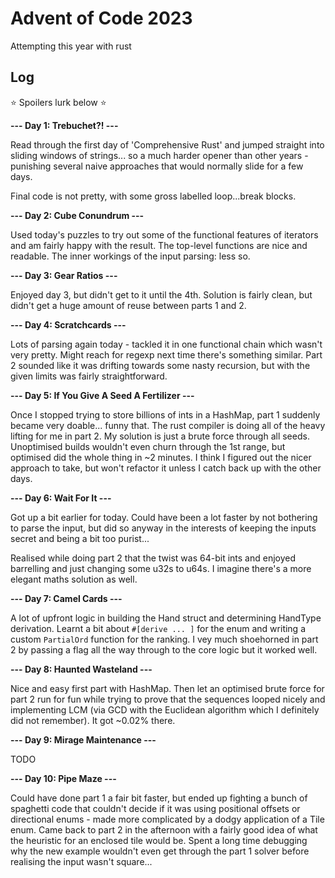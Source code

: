 # Advent of Code 2023

Attempting this year with rust

## Log

⭐️ Spoilers lurk below ⭐️

**--- Day 1: Trebuchet?! ---**

Read through the first day of 'Comprehensive Rust' and jumped straight into sliding windows of strings... so a much harder opener than other years - punishing several naive approaches that would normally slide for a few days.

Final code is not pretty, with some gross labelled loop...break blocks.

**--- Day 2: Cube Conundrum ---**

Used today's puzzles to try out some of the functional features of iterators and am fairly happy with the result. The top-level functions are nice and readable. The inner workings of the input parsing: less so.

**--- Day 3: Gear Ratios ---**

Enjoyed day 3, but didn't get to it until the 4th. Solution is fairly clean, but didn't get a huge amount of reuse between parts 1 and 2.

**--- Day 4: Scratchcards ---**

Lots of parsing again today - tackled it in one functional chain which wasn't very pretty. Might reach for regexp next time there's something similar. Part 2 sounded like it was drifting towards some nasty recursion, but with the given limits was fairly straightforward.

**--- Day 5: If You Give A Seed A Fertilizer ---**

Once I stopped trying to store billions of ints in a HashMap, part 1 suddenly became very doable... funny that. The rust compiler is doing all of the heavy lifting for me in part 2. My solution is just a brute force through all seeds. Unoptimised builds wouldn't even churn through the 1st range, but optimised did the whole thing in ~2 minutes. I think I figured out the nicer approach to take, but won't refactor it unless I catch back up with the other days.

**--- Day 6: Wait For It ---**

Got up a bit earlier for today. Could have been a lot faster by not bothering to parse the input, but did so anyway in the interests of keeping the inputs secret and being a bit too purist...

Realised while doing part 2 that the twist was 64-bit ints and enjoyed barrelling and just changing some u32s to u64s. I imagine there's a more elegant maths solution as well.

**--- Day 7: Camel Cards ---**

A lot of upfront logic in building the Hand struct and determining HandType derivation. Learnt a bit about `#[derive ... ]` for the enum and writing a custom `PartialOrd` function for the ranking. I vey much shoehorned in part 2 by passing a flag all the way through to the core logic but it worked well.

**--- Day 8: Haunted Wasteland ---**

Nice and easy first part with HashMap. Then let an optimised brute force for part 2 run for fun while trying to prove that the sequences looped nicely and implementing LCM (via GCD with the Euclidean algorithm which I definitely did not remember). It got ~0.02% there.

**--- Day 9: Mirage Maintenance ---**

TODO

**--- Day 10: Pipe Maze ---**

Could have done part 1 a fair bit faster, but ended up fighting a bunch of spaghetti code that couldn't decide if it was using positional offsets or directional enums - made more complicated by a dodgy application of a Tile enum. Came back to part 2 in the afternoon with a fairly good idea of what the heuristic for an enclosed tile would be. Spent a long time debugging why the new example wouldn't even get through the part 1 solver before realising the input wasn't square...
